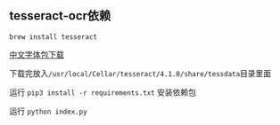## tesseract-ocr依赖
```
brew install tesseract
```

[中文字体包下载](https://github.com/tesseract-ocr/tessdata/blob/master/chi_sim.traineddata)

下载完放入`/usr/local/Cellar/tesseract/4.1.0/share/tessdata`目录里面

运行 `pip3 install -r requirements.txt` 安装依赖包

运行 `python index.py`